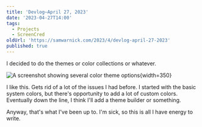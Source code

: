 ```yaml
---
title: 'Devlog—April 27, 2023'
date: '2023-04-27T14:00'
tags:
  - Projects
  - ScreenCred
oldUrl: 'https://samwarnick.com/2023/4/devlog-april-27-2023'
published: true
---
```


I decided to do the themes or color collections or whatever.

![A screenshot showing several color theme options](https://samwarnick.com/media/2023-04-27-themes.png "So many colors"){width=350}

I like this. Gets rid of a lot of the issues I had before. I started with the basic system colors, but there's opportunity to add a lot of custom colors. Eventually down the line, I think I'll add a theme builder or something.

Anyway, that's what I've been up to. I'm sick, so this is all I have energy to write.
